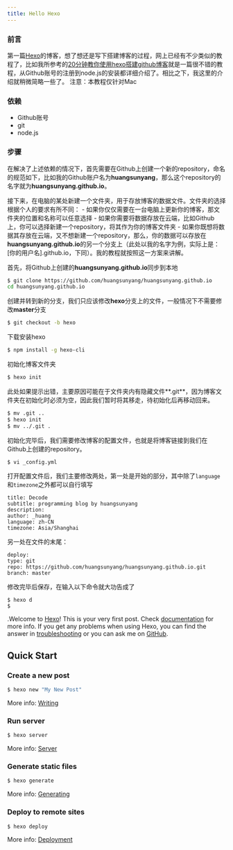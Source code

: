 ```yaml
---
title: Hello Hexo
---
```

### 前言
第一篇[Hexo](https://hexo.io/)的博客，想了想还是写下搭建博客的过程，网上已经有不少类似的教程了，比如我所参考的[20分钟教你使用hexo搭建github博客](http://www.jianshu.com/p/e99ed60390a8)就是一篇很不错的教程，从Github账号的注册到node.js的安装都详细介绍了。相比之下，我这里的介绍就稍微简略一些了。
注意：本教程仅针对Mac

### 依赖
- Github账号
- git
- node.js

### 步骤
在解决了上述依赖的情况下，首先需要在Github上创建一个新的repository，命名的规范如下，比如我的Github账户名为**huangsunyang**，那么这个repository的名字就为**huangsunyang.github.io**。

接下来，在电脑的某处新建一个文件夹，用于存放博客的数据文件。文件夹的选择根据个人的要求有所不同：
    - 如果你仅仅需要在一台电脑上更新你的博客，那文件夹的位置和名称可以任意选择
    - 如果你需要将数据存放在云端，比如Github上，你可以选择新建一个repository，将其作为你的博客文件夹
    - 如果你既想将数据其存放在云端，又不想新建一个repository，那么，你的数据可以存放在**huangsunyang.github.io**的另一个分支上（此处以我的名字为例，实际上是：[你的用户名].github.io，下同）。我的教程就按照这一方案来讲解。

首先，将Github上创建的**huangsunyang.github.io**同步到本地
``` bash
$ git clone https://github.com/huangsunyang/huangsunyang.github.io
cd huangsunyang.github.io
```
创建并转到新的分支，我们只应该修改**hexo**分支上的文件，一般情况下不需要修改**master**分支

``` bash
$ git checkout -b hexo
```

下载安装hexo
``` bash
$ npm install -g hexo-cli
```

初始化博客文件夹
``` bash
$ hexo init
```

此处如果提示出错，主要原因可能在于文件夹内有隐藏文件**.git**，因为博客文件夹在初始化时必须为空，因此我们暂时将其移走，待初始化后再移动回来。
``` bash
$ mv .git ..
$ hexo init
$ mv ../.git .
```

初始化完毕后，我们需要修改博客的配置文件，也就是将博客链接到我们在Github上创建的repository。

``` bash
$ vi _config.yml
```

打开配置文件后，我们主要修改两处，第一处是开始的部分，其中除了`language`和`timezone`之外都可以自行填写
```
title: Decode
subtitle: programming blog by huangsunyang
description:
author: _huang
language: zh-CN
timezone: Asia/Shanghai
```

另一处在文件的末尾：
```
deploy:
type: git
repo: https://github.com/huangsunyang/huangsunyang.github.io.git
branch: master
```
修改完毕后保存，在输入以下命令就大功告成了

```
$ hexo d
$
```


.Welcome to [Hexo](https://hexo.io/)! This is your very first post. Check [documentation](https://hexo.io/docs/) for more info. If you get any problems when using Hexo, you can find the answer in [troubleshooting](https://hexo.io/docs/troubleshooting.html) or you can ask me on [GitHub](https://github.com/hexojs/hexo/issues).

## Quick Start

### Create a new post

``` bash
$ hexo new "My New Post"
```

More info: [Writing](https://hexo.io/docs/writing.html)

### Run server

``` bash
$ hexo server
```

More info: [Server](https://hexo.io/docs/server.html)

### Generate static files

``` bash
$ hexo generate
```

More info: [Generating](https://hexo.io/docs/generating.html)

### Deploy to remote sites

``` bash
$ hexo deploy
```

More info: [Deployment](https://hexo.io/docs/deployment.html)
